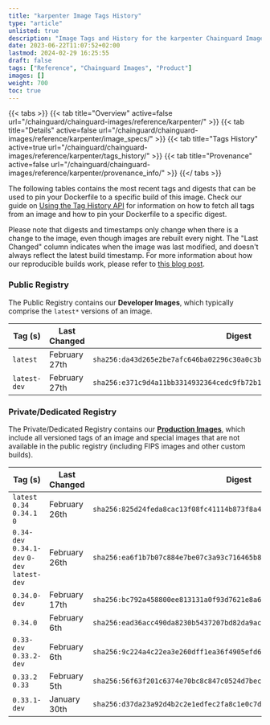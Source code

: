 ```yaml
---
title: "karpenter Image Tags History"
type: "article"
unlisted: true
description: "Image Tags and History for the karpenter Chainguard Image"
date: 2023-06-22T11:07:52+02:00
lastmod: 2024-02-29 16:25:55
draft: false
tags: ["Reference", "Chainguard Images", "Product"]
images: []
weight: 700
toc: true
---
```


{{< tabs >}}
{{< tab title="Overview" active=false url="/chainguard/chainguard-images/reference/karpenter/" >}}
{{< tab title="Details" active=false url="/chainguard/chainguard-images/reference/karpenter/image_specs/" >}}
{{< tab title="Tags History" active=true url="/chainguard/chainguard-images/reference/karpenter/tags_history/" >}}
{{< tab title="Provenance" active=false url="/chainguard/chainguard-images/reference/karpenter/provenance_info/" >}}
{{</ tabs >}}

The following tables contains the most recent tags and digests that can be used to pin your Dockerfile to a specific build of this image. Check our guide on [Using the Tag History API](/chainguard/chainguard-images/using-the-tag-history-api/) for information on how to fetch all tags from an image and how to pin your Dockerfile to a specific digest.

Please note that digests and timestamps only change when there is a change to the image, even though images are rebuilt every night. The "Last Changed" column indicates when the image was last modified, and doesn't always reflect the latest build timestamp. For more information about how our reproducible builds work, please refer to [this blog post](https://www.chainguard.dev/unchained/reproducing-chainguards-reproducible-image-builds).

### Public Registry
The Public Registry contains our **Developer Images**, which typically comprise the `latest*` versions of an image.

| Tag (s)       | Last Changed  | Digest                                                                    |
|---------------|---------------|---------------------------------------------------------------------------|
|  `latest`     | February 27th | `sha256:da43d265e2be7afc646ba02296c30a0c3b1210a68a22f626af9501541c009cbb` |
|  `latest-dev` | February 27th | `sha256:e371c9d4a11bb3314932364cedc9fb72b141602f87e023c2a1630ec54f58a608` |


### Private/Dedicated Registry
The Private/Dedicated Registry contains our **[Production Images](https://www.chainguard.dev/chainguard-images)**, which include all versioned tags of an image and special images that are not available in the public registry (including FIPS images and other custom builds).

| Tag (s)                                       | Last Changed  | Digest                                                                    |
|-----------------------------------------------|---------------|---------------------------------------------------------------------------|
|  `latest` `0.34` `0.34.1` `0`                 | February 26th | `sha256:825d24feda8cac13f08fc41114b873f8a42b46b3037eabeb39f0de8a6ab20e08` |
|  `0.34-dev` `0.34.1-dev` `0-dev` `latest-dev` | February 26th | `sha256:ea6f1b7b07c884e7be07c3a93c716465b8220fbe2bf84a7f49cc1bf440c35865` |
|  `0.34.0-dev`                                 | February 17th | `sha256:bc792a458800ee813131a0f93d7621e8a6bd926b5a28fe296e502d5b23b22480` |
|  `0.34.0`                                     | February 6th  | `sha256:ead36acc490da8230b5437207bd82da9ac4cb8b2811ed0ed2aa9f6452a6fb1c9` |
|  `0.33-dev` `0.33.2-dev`                      | February 6th  | `sha256:9c224a4c22ea3e260dff1ea36f4905efd62b700597c7da724df3c33c9ef79a1a` |
|  `0.33.2` `0.33`                              | February 5th  | `sha256:56f63f201c6374e70bc8c847c0524d7bec4fe3fd91c0f19738b8bbda0801002e` |
|  `0.33.1-dev`                                 | January 30th  | `sha256:d37da23a92d4b2c2e1edfec2fa8c1e0c7dec30f85493cabd707b5dfe1ba5396f` |

